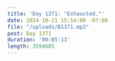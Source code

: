 ```yaml
---
title: 'Day 1371: "Exhausted."'
date: 2024-10-21 15:14:00 -07:00
file: "/uploads/B1371.mp3"
post: Day 1371
duration: '00:05:13'
length: 3594685
---
```


